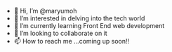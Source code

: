 - 👋 Hi, I’m @maryumoh
- 👀 I’m interested in delving into the tech world
- 🌱 I’m currently learning Front End web development
- 💞️ I’m looking to collaborate on it
- 📫 How to reach me ...coming up soon!!

<!---
maryumoh/maryumoh is a ✨ special ✨ repository because its `README.md` (this file) appears on your GitHub profile.
You can click the Preview link to take a look at your changes.
--->

